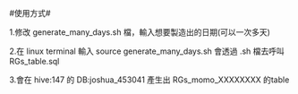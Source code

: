 #使用方式#

1.修改 generate_many_days.sh 檔，輸入想要製造出的日期(可以一次多天)

2.在 linux terminal 輸入 source generate_many_days.sh
  會透過 .sh 檔去呼叫 RGs_table.sql
  
3.會在 hive:147 的 DB:joshua_453041 產生出 RGs_momo_XXXXXXXX 的table


